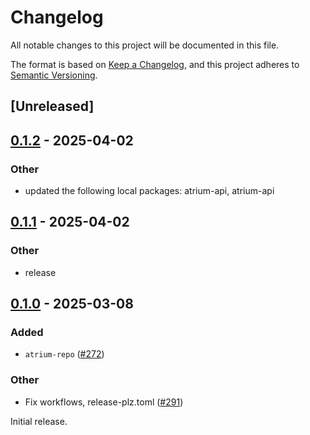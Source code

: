 # Changelog
All notable changes to this project will be documented in this file.

The format is based on [Keep a Changelog](https://keepachangelog.com/en/1.0.0/),
and this project adheres to [Semantic Versioning](https://semver.org/spec/v2.0.0.html).

## [Unreleased]

## [0.1.2](https://github.com/sugyan/atrium/compare/atrium-repo-v0.1.1...atrium-repo-v0.1.2) - 2025-04-02

### Other

- updated the following local packages: atrium-api, atrium-api

## [0.1.1](https://github.com/sugyan/atrium/compare/atrium-repo-v0.1.0...atrium-repo-v0.1.1) - 2025-04-02

### Other

- release

## [0.1.0](https://github.com/sugyan/atrium/releases/tag/atrium-repo-v0.1.0) - 2025-03-08

### Added

- `atrium-repo` ([#272](https://github.com/sugyan/atrium/pull/272))

### Other

- Fix workflows, release-plz.toml ([#291](https://github.com/sugyan/atrium/pull/291))

Initial release.
